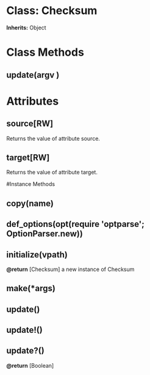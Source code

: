 # Class: Checksum
**Inherits:** Object
    



# Class Methods
## update(argv ) [](#method-c-update)
# Attributes
## source[RW] [](#attribute-i-source)
Returns the value of attribute source.

## target[RW] [](#attribute-i-target)
Returns the value of attribute target.


#Instance Methods
## copy(name) [](#method-i-copy)

## def_options(opt(require 'optparse'; OptionParser.new)) [](#method-i-def_options)

## initialize(vpath) [](#method-i-initialize)

**@return** [Checksum] a new instance of Checksum

## make(*args) [](#method-i-make)

## update() [](#method-i-update)

## update!() [](#method-i-update!)

## update?() [](#method-i-update?)

**@return** [Boolean] 

